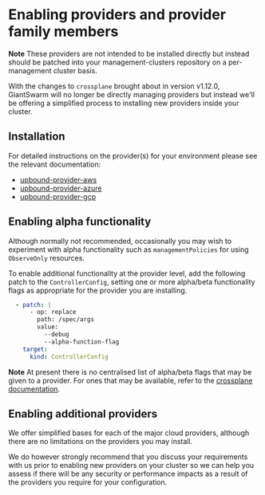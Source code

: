 # Enabling providers and provider family members

__Note__ These providers are not intended to be installed directly but instead
should be patched into your management-clusters repository on a per-management
cluster basis.

With the changes to `crossplane` brought about in version v1.12.0, GiantSwarm
will no longer be directly managing providers but instead we'll be offering a
simplified process to installing new providers inside your cluster.

## Installation

For detailed instructions on the provider(s) for your environment please see the
relevant documentation:

- [upbound-provider-aws](./aws)
- [upbound-provider-azure](./azure)
- [upbound-provider-gcp](./gcp)

## Enabling alpha functionality

Although normally not recommended, occasionally you may wish to experiment with
alpha functionality such as `managementPolicies` for using `ObserveOnly` resources.

To enable additional functionality at the provider level, add the following
patch to the `ControllerConfig`, setting one or more alpha/beta functionality
flags as appropriate for the provider you are installing.

```yaml
  - patch: |
      - op: replace
        path: /spec/args
        value:
          --debug
          --alpha-function-flag
    target:
      kind: ControllerConfig
```

__Note__ At present there is no centralised list of alpha/beta flags that may
be given to a provider. For ones that may be available, refer to the [crossplane
documentation](https://docs.crossplane.io/).

## Enabling additional providers

We offer simplified bases for each of the major cloud providers, although there
are no limitations on the providers you may install.

We do however strongly recommend that you discuss your requirements with us
prior to enabling new providers on your cluster so we can help you assess if there
will be any security or performance impacts as a result of the providers you
require for your configuration.
